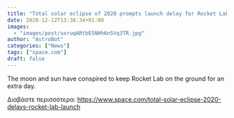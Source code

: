 ```yaml
---
title: "Total solar eclipse of 2020 prompts launch delay for Rocket Lab"
date: 2020-12-12T13:38:34+01:00
images:
  - "images/post/uxruqARtbESNHh6n5Vq3TR.jpg"
author: "AstroBot"
categories: ["News"]
tags: ["space.com"]
draft: false
---
```


The moon and sun have conspired to keep Rocket Lab on the ground for an extra day. 

Διαβάστε περισσότερα: https://www.space.com/total-solar-eclipse-2020-delays-rocket-lab-launch
